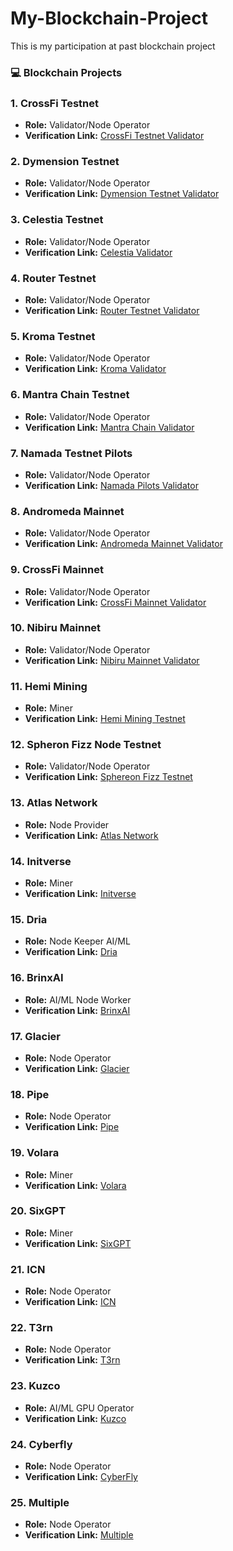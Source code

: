 # My-Blockchain-Project
This is my participation at past blockchain project 

### 💻 Blockchain Projects

### 1. CrossFi Testnet 
- **Role:** Validator/Node Operator
- **Verification Link:** [CrossFi Testnet Validator](https://testnet.crossfi.explorers.guru/validator/mxvaloper1x7d6xs9w6mgtkujgt9dqu8sk8wwdaltpzygvhk)

### 2. Dymension Testnet 
- **Role:** Validator/Node Operator
- **Verification Link:** [Dymension Testnet Validator](https://froopyland.explorers.guru/validator/dymvaloper1ew76dnmq0lexd909drctvpkadw00dfk7xn0u2m)

### 3. Celestia Testnet
- **Role:** Validator/Node Operator
- **Verification Link:** [Celestia Validator](https://testnet.celestia.explorers.guru/validator/celestiavaloper1c58x4mfphqz8lvfwvjr75sdcqlx3s92cae4f7l)

### 4. Router Testnet
- **Role:** Validator/Node Operator
- **Verification Link:** [Router Testnet Validator](https://testnet.router.explorers.guru/validator/routervaloper19072peeuaauckzdzvqzsgj9sdk9z0jfaalg9l4)

### 5. Kroma Testnet
- **Role:** Validator/Node Operator
- **Verification Link:** [Kroma Validator](https://blockscout.kroma.network/address/0x0F10462845953d90719A78FD12a2d103541D3214)

### 6. Mantra Chain Testnet 
- **Role:** Validator/Node Operator
- **Verification Link:** [Mantra Chain Validator](https://testnet.mantra.explorers.guru/validator/mantravaloper1d85jtwyk6axycqzz6z8n0dsak7t9wdykxv98vp)

### 7. Namada Testnet Pilots
- **Role:** Validator/Node Operator
- **Verification Link:** [Namada Pilots Validator](https://forum.namada.net/t/final-scores-for-the-shielded-expedition/859)

### 8. Andromeda Mainnet 
- **Role:** Validator/Node Operator
- **Verification Link:** [Andromeda Mainnet Validator](https://andromeda.explorers.guru/validator/andrvaloper1670dvuv348eynr9lsmdrhqu3g7vpmzx9mcxcuy)  

### 9. CrossFi Mainnet 
- **Role:** Validator/Node Operator
- **Verification Link:** [CrossFi Mainnet Validator](https://crossfi.explorers.guru/validator/mxvaloper1zjmmzkx4zj5nexd2x7n0uw6t5yjw4er7l0u8qk)

### 10. Nibiru Mainnet 
- **Role:** Validator/Node Operator
- **Verification Link:** [Nibiru Mainnet Validator](https://nibiru.explorers.guru/validator/nibivaloper158d3mfde400qfsx3qwjzhnq7qn9v48l734a8hq)

### 11. Hemi Mining  
- **Role:** Miner
- **Verification Link:** [Hemi Mining Testnet](https://testnet.popstats.hemi.network/pubkey/02720B30C60B64EFC93E932F6278CDA33A8FB5EA83D687721783B0D6E35D2D3760.html)

### 12. Spheron Fizz Node Testnet 
- **Role:** Validator/Node Operator
- **Verification Link:** [Sphereon Fizz Testnet](https://fizz.spheron.network/0x6caaf7df8647bc76bbc159b917665eeb533c8be8/dashboard)

### 13. Atlas Network 
- **Role:** Node Provider
- **Verification Link:** [Atlas Network](https://testnet.atlasnetwork.xyz/leaderboard)

### 14. Initverse 
- **Role:** Miner 
- **Verification Link:** [Initverse](https://genesis-testnet.yatespool.com/mining/0xDA9d97Cd3B83C4e2D95eCa4ADbF16Be108aAb20A/earnings)

### 15. Dria 
- **Role:** Node Keeper AI/ML  
- **Verification Link:** [Dria](https://steps.leaderboard.dria.co)

### 16. BrinxAI
- **Role:** AI/ML Node Worker  
- **Verification Link:** [BrinxAI](https://workers.brinxai.com/dashboard.php)

### 17. Glacier
- **Role:** Node Operator  
- **Verification Link:** [Glacier](https://www.glacier.io/points/?inviter=0x6caAF7DF8647bc76BbC159B917665EEb533C8Be8)

### 18. Pipe
- **Role:** Node Operator  
- **Verification Link:** [Pipe](https://pipe.network)

### 19. Volara
- **Role:** Miner 
- **Verification Link:** [Volara](https://volara.xyz/?handle=waya876)

### 20. SixGPT
- **Role:** Miner 
- **Verification Link:** [SixGPT](https://sixgpt.xyz/miner)

### 21. ICN
- **Role:** Node Operator 
- **Verification Link:** [ICN](https://testnet.icn.global)

### 22. T3rn 
- **Role:** Node Operator 
- **Verification Link:** [T3rn](https://brn.explorer.caldera.xyz/address/0x6caAF7DF8647bc76BbC159B917665EEb533C8Be8)

### 23. Kuzco  
- **Role:** AI/ML GPU Operator 
- **Verification Link:** [Kuzco](https://kuzco.xyz/leaderboard)

### 24. Cyberfly  
- **Role:** Node Operator 
- **Verification Link:** [CyberFly](https://node.cyberfly.io/mynode)

### 25. Multiple  
- **Role:** Node Operator 
- **Verification Link:** [Multiple](https://www.app.multiple.cc/#/dataPanel)
